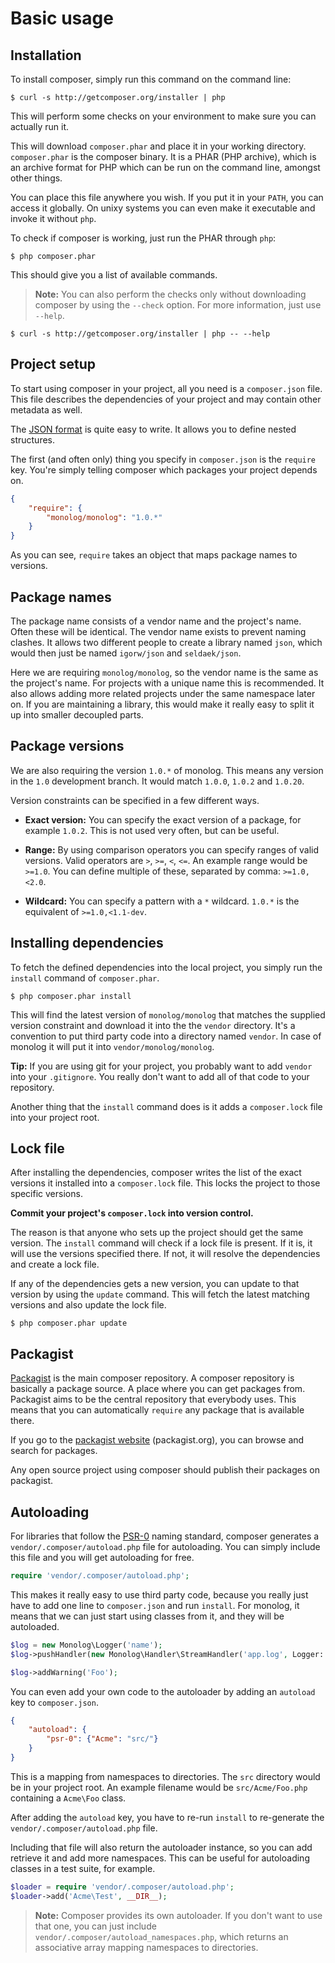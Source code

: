 # Basic usage

## Installation

To install composer, simply run this command on the command line:

    $ curl -s http://getcomposer.org/installer | php

This will perform some checks on your environment to make sure you can
actually run it.

This will download `composer.phar` and place it in your working directory.
`composer.phar` is the composer binary. It is a PHAR (PHP archive), which
is an archive format for PHP which can be run on the command line, amongst
other things.

You can place this file anywhere you wish. If you put it in your `PATH`,
you can access it globally. On unixy systems you can even make it
executable and invoke it without `php`.

To check if composer is working, just run the PHAR through `php`:

    $ php composer.phar

This should give you a list of available commands.

> **Note:** You can also perform the checks only without downloading composer by using the `--check` option. For more information, just use `--help`.

    $ curl -s http://getcomposer.org/installer | php -- --help

## Project setup

To start using composer in your project, all you need is a `composer.json` file. This file describes the dependencies of your project and may contain
other metadata as well.

The [JSON format](http://json.org/) is quite easy to write. It allows you to
define nested structures.

The first (and often only) thing you specify in `composer.json` is the
`require` key. You're simply telling composer which packages your project
depends on.

```json
{
    "require": {
        "monolog/monolog": "1.0.*"
    }
}
```

As you can see, `require` takes an object that maps package names to versions.

## Package names

The package name consists of a vendor name and the project's name. Often these
will be identical. The vendor name exists to prevent naming clashes. It allows
two different people to create a library named `json`, which would then just be
named `igorw/json` and `seldaek/json`.

Here we are requiring `monolog/monolog`, so the vendor name is the same as the
project's name. For projects with a unique name this is recommended. It also
allows adding more related projects under the same namespace later on. If you
are maintaining a library, this would make it really easy to split it up into
smaller decoupled parts.

## Package versions

We are also requiring the version `1.0.*` of monolog. This means any version
in the `1.0` development branch. It would match `1.0.0`, `1.0.2` and `1.0.20`.

Version constraints can be specified in a few different ways.

* **Exact version:** You can specify the exact version of a package, for
  example `1.0.2`. This is not used very often, but can be useful.

* **Range:** By using comparison operators you can specify ranges of valid
  versions. Valid operators are `>`, `>=`, `<`, `<=`. An example range would be `>=1.0`. You can define multiple of these, separated by comma:
  `>=1.0,<2.0`.

* **Wildcard:** You can specify a pattern with a `*` wildcard. `1.0.*` is the equivalent of `>=1.0,<1.1-dev`.

## Installing dependencies

To fetch the defined dependencies into the local project, you simply run the
`install` command of `composer.phar`.

    $ php composer.phar install

This will find the latest version of `monolog/monolog` that matches the
supplied version constraint and download it into the the `vendor` directory.
It's a convention to put third party code into a directory named `vendor`.
In case of monolog it will put it into `vendor/monolog/monolog`.

**Tip:** If you are using git for your project, you probably want to add
`vendor` into your `.gitignore`. You really don't want to add all of that
code to your repository.

Another thing that the `install` command does is it adds a `composer.lock` file
into your project root.

## Lock file

After installing the dependencies, composer writes the list of the exact
versions it installed into a `composer.lock` file. This locks the project
to those specific versions.

**Commit your project's `composer.lock` into version control.**

The reason is that anyone who sets up the project should get the same version.
The `install` command will check if a lock file is present. If it is, it will
use the versions specified there. If not, it will resolve the dependencies and
create a lock file.

If any of the dependencies gets a new version, you can update to that version
by using the `update` command. This will fetch the latest matching versions and
also update the lock file.

    $ php composer.phar update

## Packagist

[Packagist](http://packagist.org/) is the main composer repository. A composer repository is basically a package source. A place where you can get packages from. Packagist aims to be the central repository that everybody uses. This means that you can automatically `require` any package that is available there.

If you go to the [packagist website](http://packagist.org/) (packagist.org), you can browse and search for packages.

Any open source project using composer should publish their packages on packagist.

## Autoloading

For libraries that follow the [PSR-0](https://github.com/php-fig/fig-standards/blob/master/accepted/PSR-0.md) naming standard, composer generates
a `vendor/.composer/autoload.php` file for autoloading. You can simply include this file and you will get autoloading for free.

```php
require 'vendor/.composer/autoload.php';
```

This makes it really easy to use third party code, because you really just have to add one line to `composer.json` and run `install`. For monolog, it means that we can just start using classes from it, and they will be autoloaded.

```php
$log = new Monolog\Logger('name');
$log->pushHandler(new Monolog\Handler\StreamHandler('app.log', Logger::WARNING));

$log->addWarning('Foo');
```

You can even add your own code to the autoloader by adding an `autoload` key to `composer.json`.

```json
{
    "autoload": {
        "psr-0": {"Acme": "src/"}
    }
}
```

This is a mapping from namespaces to directories. The `src` directory would be in your project root. An example filename would be `src/Acme/Foo.php` containing a `Acme\Foo` class.

After adding the `autoload` key, you have to re-run `install` to re-generate the `vendor/.composer/autoload.php` file.

Including that file will also return the autoloader instance, so you can add retrieve it and add more namespaces. This can be useful for autoloading classes in a test suite, for example.

```php
$loader = require 'vendor/.composer/autoload.php';
$loader->add('Acme\Test', __DIR__);
```

> **Note:** Composer provides its own autoloader. If you don't want to use that one, you can just include `vendor/.composer/autoload_namespaces.php`, which returns an associative array mapping namespaces to directories.
